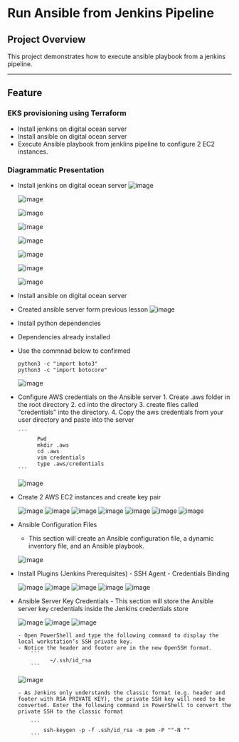 ﻿# **Run Ansible from Jenkins Pipeline**

## **Project Overview**
This project demonstrates how to execute ansible playbook from a jenkins pipeline.

---
  
## **Feature**

### **EKS provisioning using Terraform**

- Install jenkins on digital ocean server
- Install ansible on digital ocean server
- Execute Ansible playbook from jenklins pipeline to configure 2 EC2 instances.

### **Diagrammatic Presentation**
- Install jenkins on digital ocean server
  ![image](https://github.com/user-attachments/assets/8cc2a474-d175-4907-97bb-5b6651e1d006)

  ![image](https://github.com/user-attachments/assets/4cf0542b-1117-444e-8342-0f00381a2efa)

  ![image](https://github.com/user-attachments/assets/ad6bb142-6759-4134-9f5c-065c121c9763)

  ![image](https://github.com/user-attachments/assets/269f656a-1ce2-402f-b5c4-18b907bf7f3a)

  ![image](https://github.com/user-attachments/assets/159cf267-4d2b-4fce-96ea-5ca052f09409)

  ![image](https://github.com/user-attachments/assets/3163c959-bbf6-46a7-b67f-7b5835224b0b)

  ![image](https://github.com/user-attachments/assets/42867281-8f2c-47a7-a71e-ee353f81cbba)

  ![image](https://github.com/user-attachments/assets/5f8da30e-73b7-45e5-ae79-52da781f1703)


- Install ansible on digital ocean server
  
- Created ansible server form previous lesson
  ![image](https://github.com/user-attachments/assets/e5fda6af-14e1-4290-a223-73ffb4da7ba4)
  
- Install python dependencies
- Dependencies already installed
- Use the commnad below to confirmed
  
    ```
    python3 -c "import boto3"
    python3 -c "import botocore"
    ```
  ![image](https://github.com/user-attachments/assets/81ff8b91-2411-47ca-825d-ffdb1980fce2)

- Configure AWS credentials on the Ansible server
      1. Create .aws folder in the root directory
      2. cd into the directory
      3. create files called "credentials" into the directory.
      4. Copy the aws credentials from your user directory and paste into the server

      ```
            Pwd
            mkdir .aws
            cd .aws
            vim credentials
            type .aws/credentials
      ```
  
  
  ![image](https://github.com/user-attachments/assets/c7ffeefa-a769-47ce-a2b7-c745d6a6f724)


- Create 2 AWS EC2 instances and create key pair
  
  ![image](https://github.com/user-attachments/assets/7fadc810-b3b5-4a38-8f37-5c0cfa40c3e1)
  ![image](https://github.com/user-attachments/assets/ba24be38-e52c-4055-b101-2accbf89c776)
  ![image](https://github.com/user-attachments/assets/05b04f4e-1507-42ee-8d5f-84528d35bd8f)
  ![image](https://github.com/user-attachments/assets/4fb18b01-d3af-4262-8bbd-810cd5121191)
  ![image](https://github.com/user-attachments/assets/4ea33af8-e584-4dfc-9d82-c068772a284e)
  ![image](https://github.com/user-attachments/assets/7d5fcfd0-1189-4c10-bd10-24f07a811bb3)
  ![image](https://github.com/user-attachments/assets/2de5422d-6567-4b33-bb9a-ffe21018c686)

- Ansible Configuration Files
     - This section will create an Ansible configuration file, a dynamic inventory file, and an Ansible playbook.

    ![image](https://github.com/user-attachments/assets/d8cff644-767e-47cb-8497-b473d1df56e3)


- Install Plugins (Jenkins Prerequisites)
      - SSH Agent
      - Credentials Binding

    ![image](https://github.com/user-attachments/assets/cbb01cb5-2c0a-458a-b259-784c16b4b81c)
    ![image](https://github.com/user-attachments/assets/2e8a355a-923b-4bc7-9d00-7e80fe290731)
    ![image](https://github.com/user-attachments/assets/7ddbd537-c9cc-456a-98a8-5521f81f3986)
    ![image](https://github.com/user-attachments/assets/18d3a308-4553-495c-858f-9c8449b5e006)
    ![image](https://github.com/user-attachments/assets/9db5632a-7554-417b-a4e3-f9ac5152ba68)
  
- Ansible Server Key Credentials
      - This section will store the Ansible server key credentials inside the Jenkins credentials store
  
    ![image](https://github.com/user-attachments/assets/3b0495dc-7d93-42d4-811a-ec600557bc24)
    ![image](https://github.com/user-attachments/assets/4c80851d-5b92-4fb1-9d2a-fd9c4211b648)
    ![image](https://github.com/user-attachments/assets/98664849-2a69-4e4e-816b-e2fc53cec520)

      - Open PowerShell and type the following command to display the local workstation’s SSH private key.
      - Notice the header and footer are in the new OpenSSH format.
          ```
                ~/.ssh/id_rsa
          ```

    ![image](https://github.com/user-attachments/assets/853c4e4e-92b1-406a-b25c-280995060aa2)

      - As Jenkins only understands the classic format (e.g. header and footer with RSA PRIVATE KEY), the private SSH key will need to be converted. Enter the following command in PowerShell to convert the private SSH to the classic format

          ```
              ssh-keygen -p -f .ssh/id_rsa -m pem -P ""-N ""
          ```
    


      

    








  










